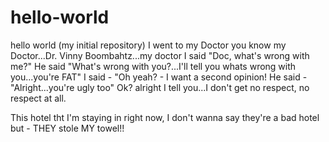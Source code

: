 # hello-world
hello world (my initial repository)
I went to my Doctor you know my Doctor...Dr. Vinny Boombahtz...my doctor
I said "Doc, what's wrong with me?"
He said "What's wrong with you?...I'll tell you whats wrong with you...you're FAT"
I said - "Oh yeah? - I want a second opinion!
He said - "Alright...you're ugly too"
Ok? alright I tell you...I don't get no respect, no respect at all.

This hotel tht I'm staying in right now, I don't wanna say they're a bad hotel but - THEY stole MY towel!!
